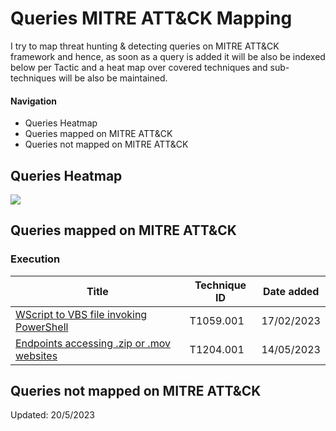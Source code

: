 # Queries MITRE ATT&CK Mapping

I try to map threat hunting & detecting queries on MITRE ATT&CK framework and hence, as soon as a query is added it will be also be indexed below per Tactic and a heat map over covered techniques and sub-techniques will be also be maintained.

#### Navigation
- Queries Heatmap
- Queries mapped on MITRE ATT&CK
- Queries not mapped on MITRE ATT&CK

## Queries Heatmap

<img src="https://github.com/cyb3rmik3/KQL-threat-hunting-queries/blob/main/Threat%20Hunting/images/mitreattackheatmap.svg">

## Queries mapped on MITRE ATT&CK

### Execution

| Title        | Technique ID           | Date added  |
|---------------|---------------|-------|
| [WScript to VBS file invoking PowerShell](https://github.com/cyb3rmik3/KQL-threat-hunting-queries/blob/main/Threat%20Hunting/wscript-vbs-spawning-suspicious-processes.md)      | T1059.001 | 17/02/2023 |
| [Endpoints accessing .zip or .mov websites](https://github.com/cyb3rmik3/KQL-threat-hunting-queries/blob/main/Threat%20Hunting/network-zipandmov-access.md)      | T1204.001 | 14/05/2023 |

## Queries not mapped on MITRE ATT&CK

Updated: 20/5/2023
